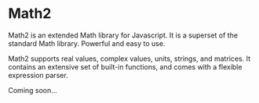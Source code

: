 Math2
=====

Math2 is an extended Math library for Javascript.
It is a superset of the standard Math library.
Powerful and easy to use.

Math2 supports real values, complex values, units, strings, and matrices.
It contains an extensive set of built-in functions,
and comes with a flexible expression parser.

Coming soon...

